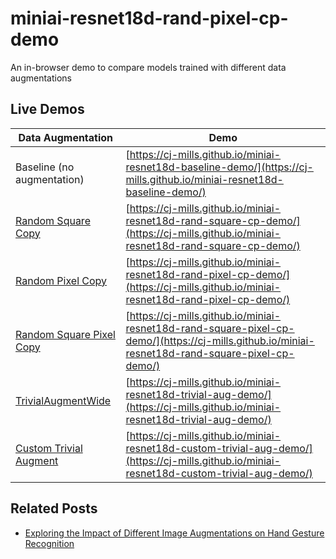 # miniai-resnet18d-rand-pixel-cp-demo
  An in-browser demo to compare models trained with different data augmentations 



## Live Demos

| Data Augmentation                                            | Demo                                                         |
| ------------------------------------------------------------ | ------------------------------------------------------------ |
| Baseline (no augmentation)                                   | [https://cj-mills.github.io/miniai-resnet18d-baseline-demo/](https://cj-mills.github.io/miniai-resnet18d-baseline-demo/) |
| [Random Square Copy](https://christianjmills.com/posts/miniai-data-augmentation-experiments/part-1/#random-square-copy-transform) | [https://cj-mills.github.io/miniai-resnet18d-rand-square-cp-demo/](https://cj-mills.github.io/miniai-resnet18d-rand-square-cp-demo/) |
| [Random Pixel Copy](https://christianjmills.com/posts/miniai-data-augmentation-experiments/part-1/#random-pixel-copy-transform) | [https://cj-mills.github.io/miniai-resnet18d-rand-pixel-cp-demo/](https://cj-mills.github.io/miniai-resnet18d-rand-pixel-cp-demo/) |
| [Random Square Pixel Copy](https://christianjmills.com/posts/miniai-data-augmentation-experiments/part-1/#random-square-pixel-copy-transform) | [https://cj-mills.github.io/miniai-resnet18d-rand-square-pixel-cp-demo/](https://cj-mills.github.io/miniai-resnet18d-rand-square-pixel-cp-demo/) |
| [TrivialAugmentWide](https://pytorch.org/vision/main/generated/torchvision.transforms.TrivialAugmentWide.html) | [https://cj-mills.github.io/miniai-resnet18d-trivial-aug-demo/](https://cj-mills.github.io/miniai-resnet18d-trivial-aug-demo/) |
| [Custom Trivial Augment](https://christianjmills.com/posts/miniai-data-augmentation-experiments/part-1/#custom-trivial-augmentation-transform) | [https://cj-mills.github.io/miniai-resnet18d-custom-trivial-aug-demo/](https://cj-mills.github.io/miniai-resnet18d-custom-trivial-aug-demo/) |



## Related Posts

* [Exploring the Impact of Different Image Augmentations on Hand Gesture Recognition](https://christianjmills.com/posts/miniai-data-augmentation-experiments/part-1/)
